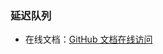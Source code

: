 ### 延迟队列

- 在线文档：[GitHub 文档在线访问](https://github.com/GitHubWxw/wxw-concurrent/tree/master/cloud-delayqueue) 

